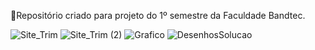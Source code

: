 🚩Repositório criado para projeto do 1º semestre da Faculdade Bandtec.

![Site_Trim](https://user-images.githubusercontent.com/61557003/99538773-2fdb6600-298c-11eb-9ddb-7a8271606fff.gif)
![Site_Trim (2)](https://user-images.githubusercontent.com/61557003/99538784-34078380-298c-11eb-8917-ac20d9cd3fe7.gif)
![Grafico](https://user-images.githubusercontent.com/61557003/99538797-38cc3780-298c-11eb-89b1-92ab8c539061.gif)
![DesenhosSolucao](https://user-images.githubusercontent.com/61557003/99538817-3ff34580-298c-11eb-81eb-5d84890fbca4.gif)
